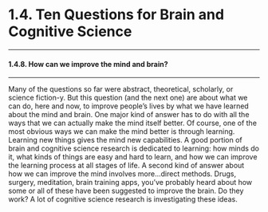 # 1.4. Ten Questions for Brain and Cognitive Science

---
#### 1.4.8. How can we improve the mind and brain?

---
Many of the questions so far were abstract, theoretical, scholarly, or science fiction-y. But this question (and the next one) are about what we can do, here and now, to improve people’s lives by what we have learned about the mind and brain. One major kind of answer has to do with all the ways that we can actually make the mind itself better. Of course, one of the most obvious ways we can make the mind better is through learning. Learning new things gives the mind new capabilities. A good portion of brain and cognitive science research is dedicated to learning: how minds do it, what kinds of things are easy and hard to learn, and how we can improve the learning process at all stages of life. A second kind of answer about how we can improve the mind involves more...direct methods. Drugs, surgery, meditation, brain training apps, you’ve probably heard about how some or all of these have been suggested to improve the brain. Do they work? A lot of cognitive science research is investigating these ideas.
